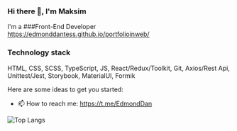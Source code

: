 ### Hi there 👋, I'm Maksim
I'm a ###Front-End Developer
https://edmonddantess.github.io/portfolioinweb/

### Technology stack

HTML, CSS, SCSS, TypeScript, JS, React/Redux/Toolkit, Git, Axios/Rest Api, Unittest/Jest, Storybook, MaterialUI, Formik

Here are some ideas to get you started:


- 📫 How to reach me: https://t.me/EdmondDan



![Top Langs](https://github-readme-stats.vercel.app/api/top-langs/?username=EdmondDantess&layout=compact)



